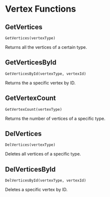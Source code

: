 # Vertex Functions

## GetVertices

`GetVertices(vertexType)`

Returns all the vertices of a certain type.

## GetVerticesById

`GetVerticesById(vertexType, vertexId)`

Returns the a specific vertex by ID.

## GetVertexCount

`GetVertexCount(vertexType)`

Returns the number of vertices of a specific type.

## DelVertices

`DelVertices(vertexType)`

Deletes all vertices of a specific type.

## DelVerticesById

`DelVerticesById(vertexType, vertexId)`

Deletes a specific vertex by ID.
